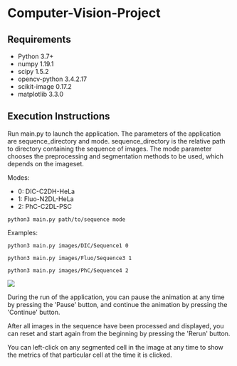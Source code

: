 # Computer-Vision-Project
## Requirements
* Python 3.7+
* numpy 1.19.1
* scipy 1.5.2
* opencv-python 3.4.2.17
* scikit-image 0.17.2
* matplotlib 3.3.0


## Execution Instructions
Run main.py to launch the application.
The parameters of the application are sequence_directory and mode.
sequence_directory is the relative path to directory containing the sequence of images.
The mode parameter chooses the preprocessing and segmentation methods to be used, which depends on the imageset.

Modes: 
* 0: DIC-C2DH-HeLa
* 1: Fluo-N2DL-HeLa
* 2: PhC-C2DL-PSC

```
python3 main.py path/to/sequence mode 
```
Examples:
```
python3 main.py images/DIC/Sequence1 0 
```
```
python3 main.py images/Fluo/Sequence3 1 
```
```
python3 main.py images/PhC/Sequence4 2
```
![](phc.gif)

During the run of the application, you can pause the animation at any time by pressing the 'Pause' button, and continue the animation by pressing the 'Continue' button.

After all images in the sequence have been processed and displayed, you can reset and start again from the beginning by pressing the 'Rerun' button.

You can left-click on any segmented cell in the image at any time to show the metrics of that particular cell at the time it is clicked.

